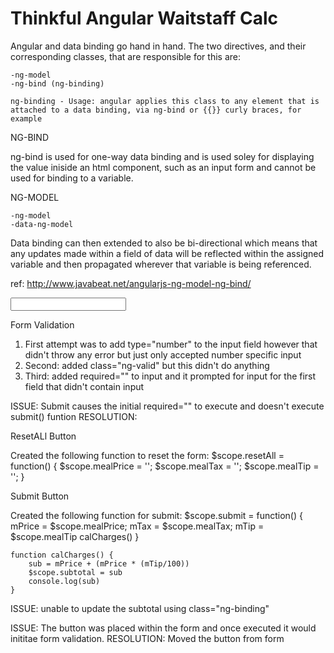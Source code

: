 Thinkful Angular Waitstaff Calc
=================================



Angular and data binding go hand in hand. The two directives, and their corresponding classes, that are responsible for this are:

	-ng-model
	-ng-bind (ng-binding)

	ng-binding - Usage: angular applies this class to any element that is attached to a data binding, via ng-bind or {{}} curly braces, for example

NG-BIND

ng-bind is used for one-way data binding and is used soley for displaying the value iniside an html component, such as an input form and cannot be used for binding to a variable.

NG-MODEL

	-ng-model
	-data-ng-model

Data binding can then extended to also be bi-directional which means that any updates made within a field of data will be reflected within the assigned variable and then propagated wherever that variable is being referenced.

ref: 
http://www.javabeat.net/angularjs-ng-model-ng-bind/

<input ng-model="tipPercentage" required="" type="number" step="0.1" class="ng-pristine ng-untouched ng-valid-number ng-invalid ng-invalid-required">

Form Validation

1. First attempt was to add type="number" to the input field however that didn't throw any error but just only accepted number specific input
2. Second: added class="ng-valid" but this didn't do anything 
3. Third: added required="" to input and it prompted for input for the first field that didn't contain input

ISSUE: Submit causes the initial required="" to execute and doesn't execute submit() funtion
RESOLUTION: 

ResetALl Button

Created the following function to reset the form:
 $scope.resetAll = function() {
		$scope.mealPrice = '';
		$scope.mealTax = '';
		$scope.mealTip = '';
	}

Submit Button

Created the following function for submit:
	$scope.submit = function() {
		mPrice = $scope.mealPrice;
		mTax = $scope.mealTax;
		mTip = $scope.mealTip
		calCharges()
	}

	function calCharges() {
		sub = mPrice + (mPrice * (mTip/100))
		$scope.subtotal = sub
		console.log(sub)
	}

ISSUE: unable to update the subtotal using class="ng-binding"



ISSUE: The button was placed within the form and once executed it would inititae form validation.
RESOLUTION: Moved the button from form













